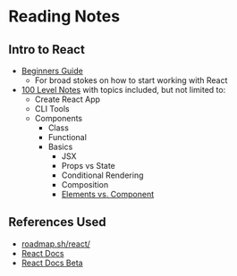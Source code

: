 # Reading Notes

## Intro to React

- [Beginners Guide](beginnersGuide.md)
  - For broad stokes on how to start working with React
- [100 Level Notes](100-react.md) with topics included, but not limited to:
  - Create React App
  - CLI Tools
  - Components
    - Class
    - Functional
    - Basics
      - JSX
      - Props vs State
      - Conditional Rendering
      - Composition
      - [Elements vs. Component](reactElementvsComp.md)

## References Used

- [roadmap.sh/react/](https://roadmap.sh/react/)
- [React Docs](https://reactjs.org/docs/)
- [React Docs Beta](https://beta.reactjs.org/learn/)
